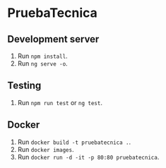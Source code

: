 # PruebaTecnica

## Development server
1. Run `npm install`.
2. Run `ng serve -o`.

## Testing
1. Run `npm run test` or `ng test`.

## Docker
1. Run `docker build -t pruebatecnica .`.
2. Run `docker images`.
3. Run `docker run -d -it -p 80:80 pruebatecnica`.


